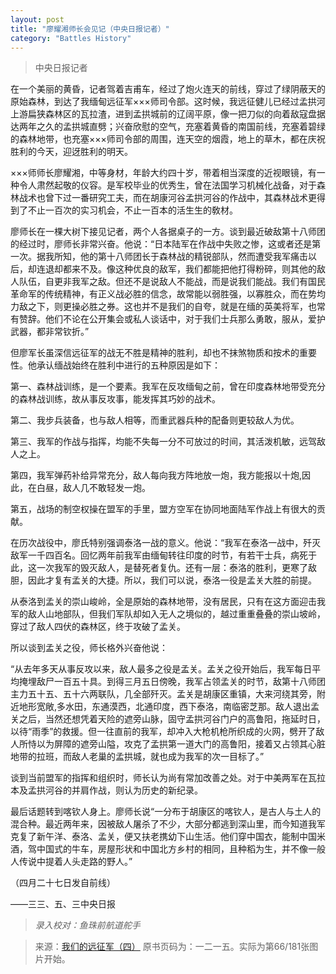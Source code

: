 ```yaml
---
layout: post
title: "廖耀湘师长会见记（中央日报记者）"
category: "Battles History"
---
```


> 中央日报记者

在一个美丽的黄昏，记者驾着吉甫车，经过了炮火连天的前线，穿过了绿阴蔽天的原始森林，到达了我缅甸远征军×××师司令部。这时候，我远征健儿已经过孟拱河上游扁狭森林区的瓦拉渣，进到孟拱城前的辽阔平原，像一把刀似的向着敌寇盘据达两年之久的孟拱城直劈；兴奋欣慰的空气，充塞着黄昏的南国前线，充塞着碧绿的森林地带，也充塞×××师司令部的周围，连天空的烟霞，地上的草木，都在庆祝胜利的今天，迎迓胜利的明天。

×××师师长廖耀湘，中等身材，年龄大约四十岁，带着相当深度的近视眼镜，有一种令人肃然起敬的仪容。是军校毕业的优秀生，曾在法国学习机械化战备，对于森林战术也曾下过一番研究工夫，而在胡康河谷孟拱河谷的作战中，其森林战术更得到了不止一百次的实习机会，不止一百本的活生生的敎材。

廖师长在一棵大树下接见记者，两个人各据桌子的一方。谈到最近破敌第十八师团的经过时，廖师长非常兴奋。他说：“日本陆军在作战中失败之惨，这或者还是第一次。据我所知，他的第十八师团长于森林战的精锐部队，然而遭受我军痛击以后，却连退却都来不及。像这种优良的敌军，我们都能把他打得粉碎，则其他的敌人队伍，自更非我军之敌。但还不是说敌人不能战，而是说我们能战。我们有国民革命军的传统精神，有正义战必胜的信念，故常能以弱胜强，以寡胜众，而在势均力敌之下，则更操必胜之券。这也并不是我们的自夸，就是在缅的英美将军，也常有赞辞。他们不论在公开集会或私人谈话中，对于我们士兵那么勇敢，服从，爱护武器，都非常钦折。”

但廖军长虽深信远征军的战无不胜是精神的胜利，却也不抹煞物质和按术的重要性。他承认缅战始终在胜利中进行的五种原因是如下：

第一、森林战训练，是一个要素。我军在反攻缅甸之前，曾在印度森林地带受充分的森林战训练，故从事反攻事，能发挥其巧妙的战术。

第二、我步兵装备，也与敌人相等，而重武器兵种的配备则更较敌人为优。

第三、我军的作战与指挥，均能不失每一分不可放过的时间，其活泼机敏，远驾敌人之上。

第四，我军弹药补给异常充分，敌人每向我方阵地放一炮，我方能报以十炮,因此，在白昼，敌人几不敢轻发一炮。

第五，战场的制空权操在盟军的手里，盟方空军在协同地面陆军作战上有很大的贡献。

在历次战役中，廖氏特别强调泰洛一战的意义。他说：“我军在泰洛一战中，歼灭敌军一千四百名。回忆两年前我军由缅甸转往印度的时节，有若干士兵，病死于此，这一次我军的毁灭敌人，是替死者复仇。还有一层：泰洛的胜利，更寒了敌胆，因此才复有孟关的大捷。所以，我们可以说，泰洛一役是孟关大胜的前提。

从泰洛到孟关的崇山峻岭，全是原始的森林地带，没有居民，只有在这方面迎击我军的敌人山地部队，但我们军队却如入无人之境似的，越过重重叠叠的崇山坡岭，穿过了敌人四伏的森林区，终于攻破了孟关。

所以谈到孟关之役，师长格外兴奋他说：

“从去年多天从事反攻以来，敌人最多之役是孟关。孟关之役开始后，我军每日平均掩埋敌尸一百五十具。到得三月五日傍晚，我军占领孟关的时节，敌第十八师团主力五十五、五十六两联队，几全部歼灭。孟关是胡康区重镇，大来河绕其旁，附近地形宽敞,多水田，东通漠西，北通印度，西下泰洛，南临密芝那。敌人退出孟关之后，当然还想凭着天险的遮旁山脉，固守孟拱河谷门户的高鲁阳，拖延时日，以待“雨季”的救援。但一往直前的我军，却冲入大枪机枪所织成的火网，劈开了敌人所恃以为屏障的遮旁山隘，攻克了孟拱第一道大门的高鲁阳，接着又占领其心脏地带的拉班，而敌人老巢的孟拱城，就也成为我军的次一目标了。”

谈到当前盟军的指挥和组织时，师长认为尚有常加改善之处。对于中美两军在瓦拉本及孟拱河谷的并肩作战，则认为历史的新纪录。

最后话题转到喀钦人身上。廖师长说“一分布于胡康区的喀钦人，是古人与土人的混合种。最近两年来，因被敌人屠杀了不少，大部分都逃到深山里，而今知道我军克复了新午洋、泰洛、孟关，便又扶老携幼下山生活。他们穿中国衣，能制中国米酒，驾中国式的牛车，房屋形状和中国北方乡村的相同，且种稻为生，并不像一般人传说中提着人头走路的野人。”

（四月二十七日发自前线）

——三三、五、三中央日报



> *录入校对：鱼珠前航道舵手*

> 来源：[我们的远征军（四）](https://www.modernhistory.org.cn/#/DocumentDetails_ts_da?fileCode=0003_ts_00000373&title=%E6%88%91%E4%BB%AC%E7%9A%84%E8%BF%9C%E5%BE%81%E5%86%9B%EF%BC%88%E5%9B%9B%EF%BC%89&flag=false) 原书页码为：一二一五。实际为第66/181张图片开始。